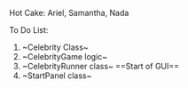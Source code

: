 Hot Cake: Ariel, Samantha, Nada

To Do List:
1. ~Celebrity Class~
2. ~CelebrityGame logic~
3. ~CelebrityRunner class~
==Start of GUI==
4. ~StartPanel class~
